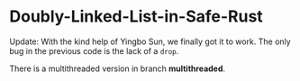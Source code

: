 # Doubly-Linked-List-in-Safe-Rust

Update:
With the kind help of Yingbo Sun, we finally got it to work.
The only bug in the previous code is the lack of a `drop`.

There is a multithreaded version in branch **multithreaded**.
